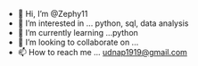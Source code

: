 - 👋 Hi, I’m @Zephy11
- 👀 I’m interested in ... python, sql, data analysis
- 🌱 I’m currently learning ...python
- 💞️ I’m looking to collaborate on ...
- 📫 How to reach me ... udnap1919@gmail.com

<!---
Zephy11/Zephy11 is a ✨ special ✨ repository because its `README.md` (this file) appears on your GitHub profile.
You can click the Preview link to take a look at your changes.
--->

